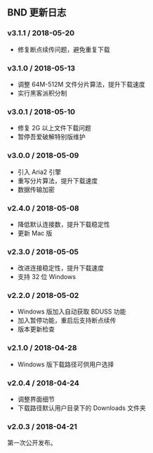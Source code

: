 ## BND 更新日志

### v3.1.1 / 2018-05-20

* 修复断点续传问题，避免重复下载

### v3.1.0 / 2018-05-13

* 调整 64M-512M 文件分片算法，提升下载速度
* 实行黑客派积分制

### v3.0.1 / 2018-05-10

* 修复 2G 以上文件下载问题
* 暂停吾爱破解特别版维护

### v3.0.0 / 2018-05-09

* 引入 Aria2 引擎
* 重写分片算法，提升下载速度
* 数据传输加密

### v2.4.0 / 2018-05-08

* 降低默认连接数，提升下载稳定性
* 更新 Mac 版

### v2.3.0 / 2018-05-05

* 改进连接稳定性，提升下载速度
* 支持 32 位 Windows

### v2.2.0 / 2018-05-02

* Windows 版加入自动获取 BDUSS 功能
* 加入暂停功能，重启后支持断点续传
* 版本更新检查

### v2.1.0 / 2018-04-28

* Windows 版下载路径可供用户选择

### v2.0.4 / 2018-04-24

* 调整界面细节
* 下载路径默认用户目录下的 Downloads 文件夹

### v2.0.3 / 2018-04-21

第一次公开发布。
